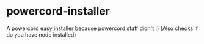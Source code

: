 # powercord-installer
A powercord easy installer because powercord staff didn't :)
(Also checks if do you have node installed)
